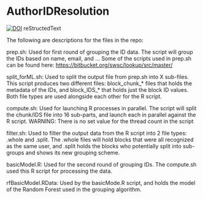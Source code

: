 # AuthorIDResolution
[![DOI](https://zenodo.org/badge/DOI/10.5281/zenodo.3653069.svg)](https://doi.org/10.5281/zenodo.3653069)
reStructedText

The following are descriptions for the files in the repo:

prep.sh:
Used for first round of grouping the ID data. The script will group the IDs based on name, email, and ... Some of the scripts used in prep.sh can be found here: https://bitbucket.org/swsc/lookup/src/master/

split_forML.sh:
Used to split the output file from prep.sh into X sub-files. This script produces two different files: block_chunk_* files that holds the metadata of the IDs, and block_IDS_* that holds just the block ID values. Both file types are used alongside each other for the R script. 

compute.sh:
Used for launching R processes in parallel. The script will split the chunk/IDS file into 16 sub-parts, and launch each in parallel against the R script. WARNING: There is no set value for the thread count in the script

filter.sh:
Used to filter the output data from the R script into 2 file types: .whole and .split. The .whole files will hold blocks that were all recognized as the same user, and .split holds the blocks who potentially split into sub-groups and shows its new grouping scheme.

basicModel.R:
Used for the second round of grouping IDs. The compute.sh used this R script for processing the data. 

rfBasicModel.RData:
Used by the basicMode.R script, and holds the model of the Random Forest used in the grouping algorithm. 
